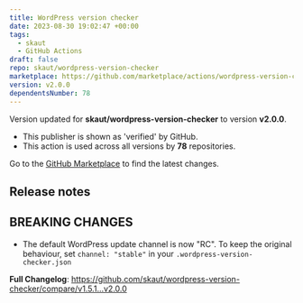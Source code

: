 ```yaml
---
title: WordPress version checker
date: 2023-08-30 19:02:47 +00:00
tags:
  - skaut
  - GitHub Actions
draft: false
repo: skaut/wordpress-version-checker
marketplace: https://github.com/marketplace/actions/wordpress-version-checker
version: v2.0.0
dependentsNumber: 78
---
```



Version updated for **skaut/wordpress-version-checker** to version **v2.0.0**.
- This publisher is shown as 'verified' by GitHub.
- This action is used across all versions by **78** repositories.

Go to the [GitHub Marketplace](https://github.com/marketplace/actions/wordpress-version-checker) to find the latest changes.

## Release notes

## **BREAKING CHANGES**
* The default WordPress update channel is now "RC". To keep the original behaviour, set `channel: "stable"` in your `.wordpress-version-checker.json`


**Full Changelog**: https://github.com/skaut/wordpress-version-checker/compare/v1.5.1...v2.0.0
